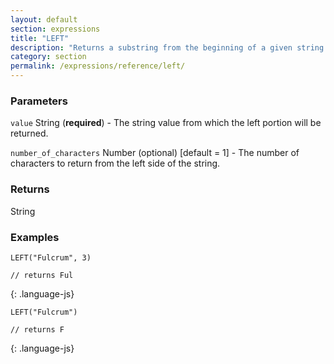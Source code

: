 ```yaml
---
layout: default
section: expressions
title: "LEFT"
description: "Returns a substring from the beginning of a given string."
category: section
permalink: /expressions/reference/left/
---
```


### Parameters

`value` String (__required__) - The string value from which the left portion will be returned.

`number_of_characters` Number (optional)  [default = 1] - The number of characters to return from the left side of the string.

### Returns

String

### Examples

~~~
LEFT("Fulcrum", 3)

// returns Ful
~~~
{: .language-js}


~~~
LEFT("Fulcrum")

// returns F
~~~
{: .language-js}